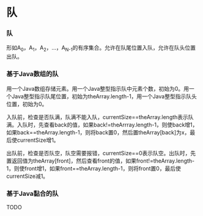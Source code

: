 # 队

### 队

形如A<sub>0</sub>，A<sub>1</sub>，A<sub>2</sub>，…，A<sub>N-1</sub>的有序集合。允许在队尾位置入队，允许在队头位置出队。

### 基于Java数组的队

用一个Java数组存储元素。用一个Java整型指示队中元素个数，初始为0。用一个Java整型指示队尾位置，初始为theArray.length-1，用一个Java整型指示队头位置，初始为0。

入队前，检查是否队满，队满不能入队，currentSize==theArray.length表示队满。入队时，先查看back的值，如果back!=theArrray.length-1，则使back增1，如果back==theArray.length-1，则将back置0，然后置theArray[back]为x，最后使currentSize增1。

出队前，检查是否队空，队空需要报错，currentSize==0表示队空。出队时，先置返回值为theArray[front]，然后查看front的值，如果front!=theArray.length-1，则使front增1，如果front==theArray.length-1，则将front置0，最后使currentSize减1。

### 基于Java黏合的队

TODO
